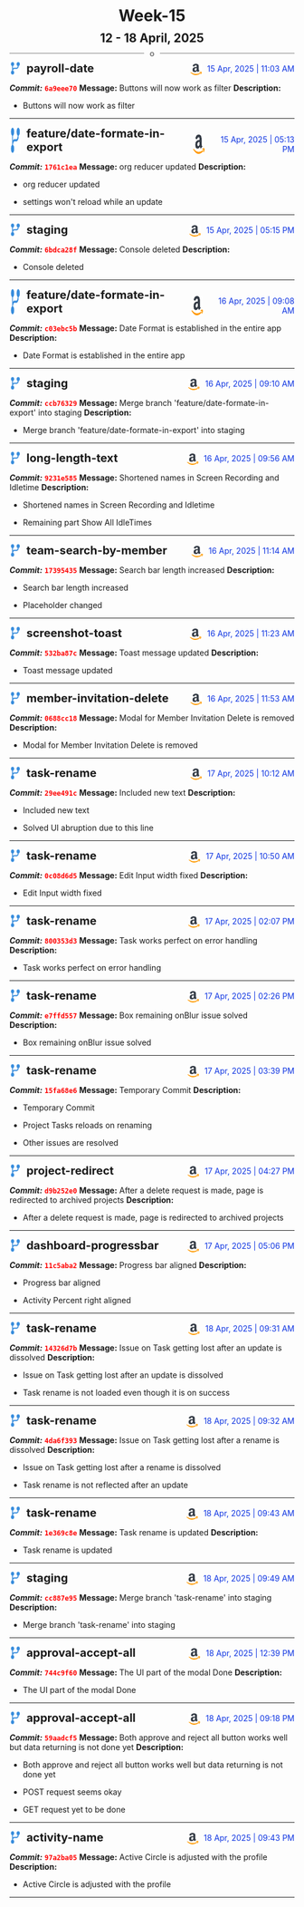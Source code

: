 <h1 style="text-align:center; margin-bottom:10px">Week-15</h1>
<h2 style="text-align:center; margin:0px">12 - 18 April, 2025</h2>
<div style="display: flex; align-items: center; justify-content: center;">
  <hr style="flex: 1; background-color: gray;" />
  <span style="padding: 0 10px;font-weight:bold; color:gray">o</span>
  <hr style="flex: 1; background-color: gray;" />
</div>

<div style="display: flex; justify-content: space-between; align-items:end;">
  <div style="display:flex">
      <img src="../assets/branch.svg" alt="GitHub Logo"  style="width:20px; margin:0 10px 0 0">
      <h3 style="margin: 0; padding:0; font-weight: bold; font-size:20px;">payroll-date</h3>
  </div>
  <div style="display:flex">
  <img src="../assets/amazon.svg" alt="Amazon Logo" style="width:20px">
    <span style="color:rgb(16, 54, 226); text-align: right; margin:0 0 0 10px; padding:0px;">15 Apr, 2025 | 11:03 AM</span>
  </div>
</div>

**_Commit:_** <code style="color: red; font-weight: bold;">6a9eee70</code>
**Message:** Buttons will now work as filter
**Description:**
- Buttons will now work as filter
---
<div style="display: flex; justify-content: space-between; align-items:end;">
  <div style="display:flex">
      <img src="../assets/branch.svg" alt="GitHub Logo"  style="width:20px; margin:0 10px 0 0">
      <h3 style="margin: 0; padding:0; font-weight: bold; font-size:20px;">feature/date-formate-in-export</h3>
  </div>
  <div style="display:flex">
  <img src="../assets/amazon.svg" alt="Amazon Logo" style="width:20px">
    <span style="color:rgb(16, 54, 226); text-align: right; margin:0 0 0 10px; padding:0px;">15 Apr, 2025 | 05:13 PM</span>
  </div>
</div>

**_Commit:_** <code style="color: red; font-weight: bold;">1761c1ea</code>
**Message:** org reducer updated
**Description:**
- org reducer updated

- settings won't reload while an update
---
<div style="display: flex; justify-content: space-between; align-items:end;">
  <div style="display:flex">
      <img src="../assets/branch.svg" alt="GitHub Logo"  style="width:20px; margin:0 10px 0 0">
      <h3 style="margin: 0; padding:0; font-weight: bold; font-size:20px;">staging</h3>
  </div>
  <div style="display:flex">
  <img src="../assets/amazon.svg" alt="Amazon Logo" style="width:20px">
    <span style="color:rgb(16, 54, 226); text-align: right; margin:0 0 0 10px; padding:0px;">15 Apr, 2025 | 05:15 PM</span>
  </div>
</div>

**_Commit:_** <code style="color: red; font-weight: bold;">6bdca28f</code>
**Message:** Console deleted
**Description:**
- Console deleted
---
<div style="display: flex; justify-content: space-between; align-items:end;">
  <div style="display:flex">
      <img src="../assets/branch.svg" alt="GitHub Logo"  style="width:20px; margin:0 10px 0 0">
      <h3 style="margin: 0; padding:0; font-weight: bold; font-size:20px;">feature/date-formate-in-export</h3>
  </div>
  <div style="display:flex">
  <img src="../assets/amazon.svg" alt="Amazon Logo" style="width:20px">
    <span style="color:rgb(16, 54, 226); text-align: right; margin:0 0 0 10px; padding:0px;">16 Apr, 2025 | 09:08 AM</span>
  </div>
</div>

**_Commit:_** <code style="color: red; font-weight: bold;">c03ebc5b</code>
**Message:** Date Format is established in the entire app
**Description:**
- Date Format is established in the entire app
---
<div style="display: flex; justify-content: space-between; align-items:end;">
  <div style="display:flex">
      <img src="../assets/branch.svg" alt="GitHub Logo"  style="width:20px; margin:0 10px 0 0">
      <h3 style="margin: 0; padding:0; font-weight: bold; font-size:20px;">staging</h3>
  </div>
  <div style="display:flex">
  <img src="../assets/amazon.svg" alt="Amazon Logo" style="width:20px">
    <span style="color:rgb(16, 54, 226); text-align: right; margin:0 0 0 10px; padding:0px;">16 Apr, 2025 | 09:10 AM</span>
  </div>
</div>

**_Commit:_** <code style="color: red; font-weight: bold;">ccb76329</code>
**Message:** Merge branch 'feature/date-formate-in-export' into staging
**Description:**
- Merge branch 'feature/date-formate-in-export' into staging
---
<div style="display: flex; justify-content: space-between; align-items:end;">
  <div style="display:flex">
      <img src="../assets/branch.svg" alt="GitHub Logo"  style="width:20px; margin:0 10px 0 0">
      <h3 style="margin: 0; padding:0; font-weight: bold; font-size:20px;">long-length-text</h3>
  </div>
  <div style="display:flex">
  <img src="../assets/amazon.svg" alt="Amazon Logo" style="width:20px">
    <span style="color:rgb(16, 54, 226); text-align: right; margin:0 0 0 10px; padding:0px;">16 Apr, 2025 | 09:56 AM</span>
  </div>
</div>

**_Commit:_** <code style="color: red; font-weight: bold;">9231e585</code>
**Message:** Shortened names in Screen Recording and Idletime
**Description:**
- Shortened names in Screen Recording and Idletime

- Remaining part Show All IdleTimes
---
<div style="display: flex; justify-content: space-between; align-items:end;">
  <div style="display:flex">
      <img src="../assets/branch.svg" alt="GitHub Logo"  style="width:20px; margin:0 10px 0 0">
      <h3 style="margin: 0; padding:0; font-weight: bold; font-size:20px;">team-search-by-member</h3>
  </div>
  <div style="display:flex">
  <img src="../assets/amazon.svg" alt="Amazon Logo" style="width:20px">
    <span style="color:rgb(16, 54, 226); text-align: right; margin:0 0 0 10px; padding:0px;">16 Apr, 2025 | 11:14 AM</span>
  </div>
</div>

**_Commit:_** <code style="color: red; font-weight: bold;">17395435</code>
**Message:** Search bar length increased
**Description:**
- Search bar length increased

- Placeholder changed
---
<div style="display: flex; justify-content: space-between; align-items:end;">
  <div style="display:flex">
      <img src="../assets/branch.svg" alt="GitHub Logo"  style="width:20px; margin:0 10px 0 0">
      <h3 style="margin: 0; padding:0; font-weight: bold; font-size:20px;">screenshot-toast</h3>
  </div>
  <div style="display:flex">
  <img src="../assets/amazon.svg" alt="Amazon Logo" style="width:20px">
    <span style="color:rgb(16, 54, 226); text-align: right; margin:0 0 0 10px; padding:0px;">16 Apr, 2025 | 11:23 AM</span>
  </div>
</div>

**_Commit:_** <code style="color: red; font-weight: bold;">532ba87c</code>
**Message:** Toast message updated
**Description:**
- Toast message updated
---
<div style="display: flex; justify-content: space-between; align-items:end;">
  <div style="display:flex">
      <img src="../assets/branch.svg" alt="GitHub Logo"  style="width:20px; margin:0 10px 0 0">
      <h3 style="margin: 0; padding:0; font-weight: bold; font-size:20px;">member-invitation-delete</h3>
  </div>
  <div style="display:flex">
  <img src="../assets/amazon.svg" alt="Amazon Logo" style="width:20px">
    <span style="color:rgb(16, 54, 226); text-align: right; margin:0 0 0 10px; padding:0px;">16 Apr, 2025 | 11:53 AM</span>
  </div>
</div>

**_Commit:_** <code style="color: red; font-weight: bold;">0688cc18</code>
**Message:** Modal for Member Invitation Delete is removed
**Description:**
- Modal for Member Invitation Delete is removed
---
<div style="display: flex; justify-content: space-between; align-items:end;">
  <div style="display:flex">
      <img src="../assets/branch.svg" alt="GitHub Logo"  style="width:20px; margin:0 10px 0 0">
      <h3 style="margin: 0; padding:0; font-weight: bold; font-size:20px;">task-rename</h3>
  </div>
  <div style="display:flex">
  <img src="../assets/amazon.svg" alt="Amazon Logo" style="width:20px">
    <span style="color:rgb(16, 54, 226); text-align: right; margin:0 0 0 10px; padding:0px;">17 Apr, 2025 | 10:12 AM</span>
  </div>
</div>

**_Commit:_** <code style="color: red; font-weight: bold;">29ee491c</code>
**Message:** Included new text
**Description:**
- Included new text

- Solved UI abruption due to this line
---
<div style="display: flex; justify-content: space-between; align-items:end;">
  <div style="display:flex">
      <img src="../assets/branch.svg" alt="GitHub Logo"  style="width:20px; margin:0 10px 0 0">
      <h3 style="margin: 0; padding:0; font-weight: bold; font-size:20px;">task-rename</h3>
  </div>
  <div style="display:flex">
  <img src="../assets/amazon.svg" alt="Amazon Logo" style="width:20px">
    <span style="color:rgb(16, 54, 226); text-align: right; margin:0 0 0 10px; padding:0px;">17 Apr, 2025 | 10:50 AM</span>
  </div>
</div>

**_Commit:_** <code style="color: red; font-weight: bold;">0c08d6d5</code>
**Message:** Edit Input width  fixed
**Description:**
- Edit Input width  fixed
---
<div style="display: flex; justify-content: space-between; align-items:end;">
  <div style="display:flex">
      <img src="../assets/branch.svg" alt="GitHub Logo"  style="width:20px; margin:0 10px 0 0">
      <h3 style="margin: 0; padding:0; font-weight: bold; font-size:20px;">task-rename</h3>
  </div>
  <div style="display:flex">
  <img src="../assets/amazon.svg" alt="Amazon Logo" style="width:20px">
    <span style="color:rgb(16, 54, 226); text-align: right; margin:0 0 0 10px; padding:0px;">17 Apr, 2025 | 02:07 PM</span>
  </div>
</div>

**_Commit:_** <code style="color: red; font-weight: bold;">800353d3</code>
**Message:** Task works perfect on error handling
**Description:**
- Task works perfect on error handling
---
<div style="display: flex; justify-content: space-between; align-items:end;">
  <div style="display:flex">
      <img src="../assets/branch.svg" alt="GitHub Logo"  style="width:20px; margin:0 10px 0 0">
      <h3 style="margin: 0; padding:0; font-weight: bold; font-size:20px;">task-rename</h3>
  </div>
  <div style="display:flex">
  <img src="../assets/amazon.svg" alt="Amazon Logo" style="width:20px">
    <span style="color:rgb(16, 54, 226); text-align: right; margin:0 0 0 10px; padding:0px;">17 Apr, 2025 | 02:26 PM</span>
  </div>
</div>

**_Commit:_** <code style="color: red; font-weight: bold;">e7ffd557</code>
**Message:** Box remaining onBlur issue solved
**Description:**
- Box remaining onBlur issue solved
---
<div style="display: flex; justify-content: space-between; align-items:end;">
  <div style="display:flex">
      <img src="../assets/branch.svg" alt="GitHub Logo"  style="width:20px; margin:0 10px 0 0">
      <h3 style="margin: 0; padding:0; font-weight: bold; font-size:20px;">task-rename</h3>
  </div>
  <div style="display:flex">
  <img src="../assets/amazon.svg" alt="Amazon Logo" style="width:20px">
    <span style="color:rgb(16, 54, 226); text-align: right; margin:0 0 0 10px; padding:0px;">17 Apr, 2025 | 03:39 PM</span>
  </div>
</div>

**_Commit:_** <code style="color: red; font-weight: bold;">15fa68e6</code>
**Message:** Temporary Commit
**Description:**
- Temporary Commit

- Project Tasks reloads on renaming
- Other issues are resolved
---
<div style="display: flex; justify-content: space-between; align-items:end;">
  <div style="display:flex">
      <img src="../assets/branch.svg" alt="GitHub Logo"  style="width:20px; margin:0 10px 0 0">
      <h3 style="margin: 0; padding:0; font-weight: bold; font-size:20px;">project-redirect</h3>
  </div>
  <div style="display:flex">
  <img src="../assets/amazon.svg" alt="Amazon Logo" style="width:20px">
    <span style="color:rgb(16, 54, 226); text-align: right; margin:0 0 0 10px; padding:0px;">17 Apr, 2025 | 04:27 PM</span>
  </div>
</div>

**_Commit:_** <code style="color: red; font-weight: bold;">d9b252e0</code>
**Message:** After a delete request is made, page is redirected to archived projects
**Description:**
- After a delete request is made, page is redirected to archived projects
---
<div style="display: flex; justify-content: space-between; align-items:end;">
  <div style="display:flex">
      <img src="../assets/branch.svg" alt="GitHub Logo"  style="width:20px; margin:0 10px 0 0">
      <h3 style="margin: 0; padding:0; font-weight: bold; font-size:20px;">dashboard-progressbar</h3>
  </div>
  <div style="display:flex">
  <img src="../assets/amazon.svg" alt="Amazon Logo" style="width:20px">
    <span style="color:rgb(16, 54, 226); text-align: right; margin:0 0 0 10px; padding:0px;">17 Apr, 2025 | 05:06 PM</span>
  </div>
</div>

**_Commit:_** <code style="color: red; font-weight: bold;">11c5aba2</code>
**Message:** Progress bar aligned
**Description:**
- Progress bar aligned

- Activity Percent right aligned
---
<div style="display: flex; justify-content: space-between; align-items:end;">
  <div style="display:flex">
      <img src="../assets/branch.svg" alt="GitHub Logo"  style="width:20px; margin:0 10px 0 0">
      <h3 style="margin: 0; padding:0; font-weight: bold; font-size:20px;">task-rename</h3>
  </div>
  <div style="display:flex">
  <img src="../assets/amazon.svg" alt="Amazon Logo" style="width:20px">
    <span style="color:rgb(16, 54, 226); text-align: right; margin:0 0 0 10px; padding:0px;">18 Apr, 2025 | 09:31 AM</span>
  </div>
</div>

**_Commit:_** <code style="color: red; font-weight: bold;">14326d7b</code>
**Message:** Issue on Task getting lost after an update is dissolved
**Description:**
- Issue on Task getting lost after an update is dissolved

- Task rename is not loaded even though it is on success
---
<div style="display: flex; justify-content: space-between; align-items:end;">
  <div style="display:flex">
      <img src="../assets/branch.svg" alt="GitHub Logo"  style="width:20px; margin:0 10px 0 0">
      <h3 style="margin: 0; padding:0; font-weight: bold; font-size:20px;">task-rename</h3>
  </div>
  <div style="display:flex">
  <img src="../assets/amazon.svg" alt="Amazon Logo" style="width:20px">
    <span style="color:rgb(16, 54, 226); text-align: right; margin:0 0 0 10px; padding:0px;">18 Apr, 2025 | 09:32 AM</span>
  </div>
</div>

**_Commit:_** <code style="color: red; font-weight: bold;">4da6f393</code>
**Message:** Issue on Task getting lost after a rename is dissolved
**Description:**
- Issue on Task getting lost after a rename is dissolved

- Task rename is not reflected after an update
---
<div style="display: flex; justify-content: space-between; align-items:end;">
  <div style="display:flex">
      <img src="../assets/branch.svg" alt="GitHub Logo"  style="width:20px; margin:0 10px 0 0">
      <h3 style="margin: 0; padding:0; font-weight: bold; font-size:20px;">task-rename</h3>
  </div>
  <div style="display:flex">
  <img src="../assets/amazon.svg" alt="Amazon Logo" style="width:20px">
    <span style="color:rgb(16, 54, 226); text-align: right; margin:0 0 0 10px; padding:0px;">18 Apr, 2025 | 09:43 AM</span>
  </div>
</div>

**_Commit:_** <code style="color: red; font-weight: bold;">1e369c8e</code>
**Message:** Task rename is updated
**Description:**
- Task rename is updated
---
<div style="display: flex; justify-content: space-between; align-items:end;">
  <div style="display:flex">
      <img src="../assets/branch.svg" alt="GitHub Logo"  style="width:20px; margin:0 10px 0 0">
      <h3 style="margin: 0; padding:0; font-weight: bold; font-size:20px;">staging</h3>
  </div>
  <div style="display:flex">
  <img src="../assets/amazon.svg" alt="Amazon Logo" style="width:20px">
    <span style="color:rgb(16, 54, 226); text-align: right; margin:0 0 0 10px; padding:0px;">18 Apr, 2025 | 09:49 AM</span>
  </div>
</div>

**_Commit:_** <code style="color: red; font-weight: bold;">cc887e95</code>
**Message:** Merge branch 'task-rename' into staging
**Description:**
- Merge branch 'task-rename' into staging
---
<div style="display: flex; justify-content: space-between; align-items:end;">
  <div style="display:flex">
      <img src="../assets/branch.svg" alt="GitHub Logo"  style="width:20px; margin:0 10px 0 0">
      <h3 style="margin: 0; padding:0; font-weight: bold; font-size:20px;">approval-accept-all</h3>
  </div>
  <div style="display:flex">
  <img src="../assets/amazon.svg" alt="Amazon Logo" style="width:20px">
    <span style="color:rgb(16, 54, 226); text-align: right; margin:0 0 0 10px; padding:0px;">18 Apr, 2025 | 12:39 PM</span>
  </div>
</div>

**_Commit:_** <code style="color: red; font-weight: bold;">744c9f60</code>
**Message:** The UI part of the modal Done
**Description:**
- The UI part of the modal Done
---
<div style="display: flex; justify-content: space-between; align-items:end;">
  <div style="display:flex">
      <img src="../assets/branch.svg" alt="GitHub Logo"  style="width:20px; margin:0 10px 0 0">
      <h3 style="margin: 0; padding:0; font-weight: bold; font-size:20px;">approval-accept-all</h3>
  </div>
  <div style="display:flex">
  <img src="../assets/amazon.svg" alt="Amazon Logo" style="width:20px">
    <span style="color:rgb(16, 54, 226); text-align: right; margin:0 0 0 10px; padding:0px;">18 Apr, 2025 | 09:18 PM</span>
  </div>
</div>

**_Commit:_** <code style="color: red; font-weight: bold;">59aadcf5</code>
**Message:** Both approve and reject all button works well but data returning is not done yet
**Description:**
- Both approve and reject all button works well but data returning is not done yet

- POST request seems okay
- GET request yet to be done
---
<div style="display: flex; justify-content: space-between; align-items:end;">
  <div style="display:flex">
      <img src="../assets/branch.svg" alt="GitHub Logo"  style="width:20px; margin:0 10px 0 0">
      <h3 style="margin: 0; padding:0; font-weight: bold; font-size:20px;">activity-name</h3>
  </div>
  <div style="display:flex">
  <img src="../assets/amazon.svg" alt="Amazon Logo" style="width:20px">
    <span style="color:rgb(16, 54, 226); text-align: right; margin:0 0 0 10px; padding:0px;">18 Apr, 2025 | 09:43 PM</span>
  </div>
</div>

**_Commit:_** <code style="color: red; font-weight: bold;">97a2ba05</code>
**Message:** Active Circle is adjusted with the profile
**Description:**
- Active Circle is adjusted with the profile
---
